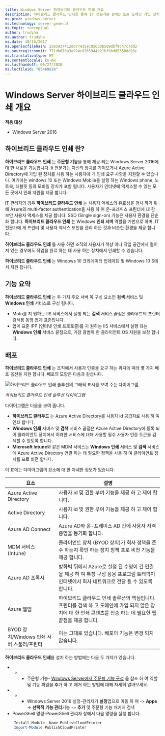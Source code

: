 ```yaml
---
title: Windows Server 하이브리드 클라우드 인쇄 개요
description: 하이브리드 클라우드 인쇄를 통해 IT 전문가는 BYOD 또는 도메인 가입 장치에 대 한 인쇄 요구 사항을 지원할 수 있습니다.
ms.prod: windows-server
ms.technology: server-general
ms.topic: conceptual
author: trudyha
ms.author: trudyha
ms.date: 10/16/2017
ms.openlocfilehash: 2585037412dd77435ec056336509dbf9c47c7dd2
ms.sourcegitcommit: 771db070a3a924c8265944e21bf9bd85350dd93c
ms.translationtype: MT
ms.contentlocale: ko-KR
ms.lasthandoff: 06/27/2020
ms.locfileid: "85469828"
---
```

# <a name="windows-server-hybrid-cloud-print-overview"></a>Windows Server 하이브리드 클라우드 인쇄 개요

**적용 대상**
-   Windows Server 2016

## <a name="what-is-hybrid-cloud-print"></a>하이브리드 클라우드 인쇄 란?
**하이브리드 클라우드 인쇄** 는 **주문형 기능**을 통해 제공 되는 Windows Server 2016에 대 한 새로운 기능입니다. It 전문가는 자신의 장치를 가져오거나 Azure Active Directory에 가입 된 장치를 사용 하는 사용자에 게 인쇄 요구 사항을 지원할 수 있습니다. 여기에는 windows 10 또는 Windows Mobile을 실행 하는 Windows phone, 노트북, 태블릿 등의 모바일 장치가 포함 됩니다. 사용자가 인터넷에 액세스할 수 있는 모든 곳에서 인쇄 지원을 제공 합니다.

IT 관리자의 경우 **하이브리드 클라우드 인쇄** 는 사용자 액세스의 유효성을 검사 하기 위해 Azure의 multi-factor authentication을 사용 하 여 온-프레미스 프린터에 대 한 보안 사용자 액세스를 제공 합니다. SSO (Single sign-on) 기능은 사용자 환경을 단순화 합니다. **하이브리드 클라우드 인쇄** 는 Windows **인쇄 서버** 역할을 기반으로 하며, IT 전문가에 게 프린터 및 사용자 액세스 보안을 관리 하는 것과 비슷한 환경을 제공 합니다.

**하이브리드 클라우드 인쇄** 를 사용 하면 조직의 사용자가 책상 이나 작업 공간에서 떨어져 있는 경우에도 작업을 완료 하는 데 사용 하는 장치에서 인쇄할 수 있습니다.

**하이브리드 클라우드 인쇄** 는 Windows 10 크리에이터 업데이트 및 Windows 10 S에서 지원 됩니다.

## <a name="feature-summary"></a>기능 요약
**하이브리드 클라우드 인쇄** 는 두 가지 주요 서버 쪽 구성 요소인 **검색** 서비스 및 **Windows 인쇄** 서비스로 구성 됩니다.
- Moto를 지 원하는 IIS 서비스에서 실행 되는 **검색** 서비스 끝점은 클라우드의 프린터 검색용 동맹 업계 표준입니다.
- 업계 표준 IPP (인터넷 인쇄 프로토콜)를 지 원하는 IIS 서비스에서 실행 되는 **Windows 인쇄** 서비스 끝점으로, 가장 광범위 한 클라이언트 OS 지원을 보장 합니다.

## <a name="deployment"></a>배포
**하이브리드 클라우드 인쇄** 는 조직에서 사용자 인증을 요구 하는 위치에 따라 몇 가지 배포 옵션을 지원 합니다. 배포의 모양은 다음과 같습니다.

![하이브리드 클라우드 인쇄 솔루션의 그래픽 표시를 보여 주는 다이어그램](../media/hybrid-cloud-print/wshcp-deployment-options.png)

*하이브리드 클라우드 인쇄 솔루션 다이어그램*

다이어그램은 다음을 보여 줍니다.
- **하이브리드 클라우드** 는 Azure Active Directory를 사용자 id 공급자로 사용 하 여 인쇄 합니다.
- **Windows 인쇄** 서비스 및 **검색** 서비스 끝점은 Azure Active Directory에 등록 되어 클라이언트 장치에서 이러한 서비스에 대해 사용할 필수 사용자 인증 토큰을 검색할 수 있도록 합니다.
- **Microsoft Intune**와 같은 MDM 서비스는 **Windows 인쇄** 서비스 및 **검색** 서비스에 Azure Active Directory 연결 하는 데 필요한 정책을 사용 하 여 클라이언트 장치를 프로 비전 합니다.

이 표에는 다이어그램의 요소에 대 한 자세한 정보가 있습니다.

| 요소 | 설명 |
| ------- | ----------- |
| Azure Active Directory  | 사용자 id 및 권한 부여 기능을 제공 하 고 제어 합니다. |
| Active Directory        | 사용자 id 및 권한 부여 기능을 제공 하 고 제어 합니다. |
| Azure AD Connect  | Azure AD와 온-프레미스 AD 간에 사용자 자격 증명을 동기화 합니다. |
| MDM 서비스 (Intune) | 클라이언트 장치 (BYOD 장치)가 회사 정책을 준수 하는지 확인 하는 장치 정책 프로 비전 기능을 제공 합니다. |
| Azure AD 프록시 | 방화벽 뒤에서 Azure로 설정 된 수명이 긴 연결을 제공 하 여 특정 구성 응용 프로그램 트래픽이 인터넷에서 회사 네트워크로 전달 될 수 있도록 합니다. |
| Azure 웹앱 | 하이브리드 클라우드 인쇄 솔루션의 핵심입니다. 프린터를 검색 하 고 도메인에 가입 되지 않은 장치에 대 한 인쇄 콘텐츠를 전송 하는 데 필요한 웹 끝점을 제공 합니다. |
| BYOD 장치/Windows 인쇄 서버 스풀러/프린터 | 이는 그대로 있습니다. 배포의 기능은 변경 되지 않습니다. |

**하이브리드 클라우드 인쇄**를 설치 하는 방법에는 다음 두 가지가 있습니다.
- * * 주문형 기능- [Windows Server에서 주문형 기능 구성](https://docs.microsoft.com/windows-server/administration/server-manager/configure-features-on-demand-in-windows-server) 을 참조 하 여 역할 및 기능 파일을 추가 하 고 제거 하는 방법에 대해 자세히 알아보세요.
- * * Windows Server 2016 설정-관리자가 **설정**앱으로 이동 하 여  ->  **Apps**  ->  **선택적 기능 관리**기능  ->  **추가** 및 주문형 기능 패키지 검색
- PowerShell 명령-PowerShell 관리자 창에서 다음 명령을 실행 합니다.

```PowerShell
    Install-Module -Name PublishCloudPrinter
    Import-Module PublishCloudPrinter
    ```
